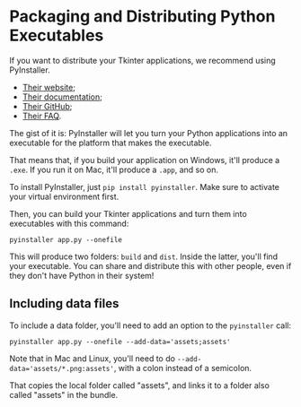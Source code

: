 # Packaging and Distributing Python Executables

If you want to distribute your Tkinter applications, we recommend using PyInstaller.

- [Their website](http://www.pyinstaller.org/);
- [Their documentation](https://pyinstaller.readthedocs.io/en/stable/);
- [Their GitHub](https://github.com/pyinstaller/pyinstaller);
- [Their FAQ](https://github.com/pyinstaller/pyinstaller/wiki/FAQ).

The gist of it is: PyInstaller will let you turn your Python applications into an executable for the platform that makes the executable.

That means that, if you build your application on Windows, it'll produce a `.exe`. If you run it on Mac, it'll produce a `.app`, and so on.

To install PyInstaller, just `pip install pyinstaller`. Make sure to activate your virtual environment first.

Then, you can build your Tkinter applications and turn them into executables with this command:

```
pyinstaller app.py --onefile
```

This will produce two folders: `build` and `dist`. Inside the latter, you'll find your executable. You can share and distribute this with other people, even if they don't have Python in their system!

## Including data files

To include a data folder, you'll need to add an option to the `pyinstaller` call:

```
pyinstaller app.py --onefile --add-data='assets;assets'
```

Note that in Mac and Linux, you'll need to do `--add-data='assets/*.png:assets'`, with a colon instead of a semicolon.

That copies the local folder called "assets", and links it to a folder also called "assets" in the bundle.